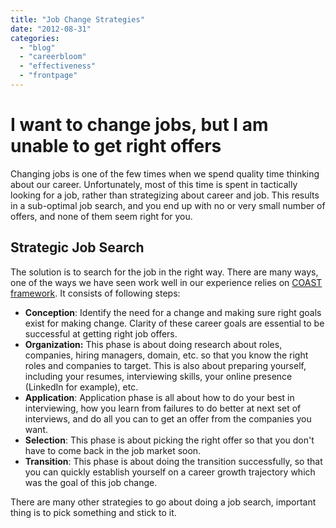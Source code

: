 ```yaml
---
title: "Job Change Strategies"
date: "2012-08-31"
categories: 
  - "blog"
  - "careerbloom"
  - "effectiveness"
  - "frontpage"
---
```


# I want to change jobs, but I am unable to get right offers

Changing jobs is one of the few times when we spend quality time thinking about our career. Unfortunately, most of this time is spent in tactically looking for a job, rather than strategizing about career and job. This results in a sub-optimal job search, and you end up with no or very small number of offers, and none of them seem right for you.

## Strategic Job Search

The solution is to search for the job in the right way. There are many ways, one of the ways we have seen work well in our experience relies on [COAST framework](http://careermanagement.wordpress.com/2011/01/30/conducting-a-job-search-%e2%80%93-competitive-strategies/). It consists of following steps:

- **Conception**: Identify the need for a change and making sure right goals exist for making change. Clarity of these career goals are essential to be successful at getting right job offers.
- **Organization:** This phase is about doing research about roles, companies, hiring managers, domain, etc. so that you know the right roles and companies to target. This is also about preparing yourself, including your resumes, interviewing skills, your online presence (LinkedIn for example), etc.
- **Application**: Application phase is all about how to do your best in interviewing, how you learn from failures to do better at next set of interviews, and do all you can to get an offer from the companies you want.
- **Selection**: This phase is about picking the right offer so that you don't have to come back in the job market soon.
- **Transition**: This phase is about doing the transition successfully, so that you can quickly establish yourself on a career growth trajectory which was the goal of this job change.

There are many other strategies to go about doing a job search, important thing is to pick something and stick to it.
